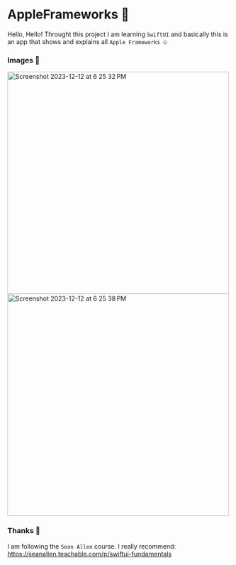 # AppleFrameworks 🍎
Hello, Hello! Throught this project I am learning `SwiftUI` and basically this is an app that shows and explains all `Apple Frameworks` ☺️

### Images 📸

<img height="500" alt="Screenshot 2023-12-12 at 6 25 32 PM" src="https://github.com/Brun41v35/AppleFrameworks/assets/43152275/e2ff9ecf-1bc8-4696-b313-315695ef58e4">
<img height="500" alt="Screenshot 2023-12-12 at 6 25 38 PM" src="https://github.com/Brun41v35/AppleFrameworks/assets/43152275/2d87660b-6edc-4f37-8572-2b1c0eedf926">

### Thanks 🙏
I am following the `Sean Allen` course. I really recommend: https://seanallen.teachable.com/p/swiftui-fundamentals
